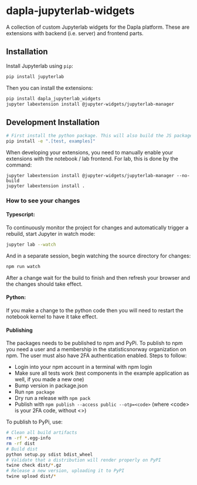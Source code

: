 
# dapla-jupyterlab-widgets

A collection of custom Jupyterlab widgets for the Dapla platform.
These are extensions with backend (i.e. server) and frontend parts.

## Installation

Install Jupyterlab using `pip`:

```bash
pip install jupyterlab
```

Then you can install the extensions:

```bash
pip install dapla_jupyterlab_widgets
jupyter labextension install @jupyter-widgets/jupyterlab-manager
```

## Development Installation

```bash
# First install the python package. This will also build the JS packages.
pip install -e ".[test, examples]"
```

When developing your extensions, you need to manually enable your extensions with the
notebook / lab frontend. For lab, this is done by the command:

```
jupyter labextension install @jupyter-widgets/jupyterlab-manager --no-build
jupyter labextension install .
```

### How to see your changes
#### Typescript:
To continuously monitor the project for changes and automatically trigger a rebuild, start Jupyter in watch mode:
```bash
jupyter lab --watch
```
And in a separate session, begin watching the source directory for changes:
```bash
npm run watch
```

After a change wait for the build to finish and then refresh your browser and the changes should take effect.

#### Python:
If you make a change to the python code then you will need to restart the notebook kernel to have it take effect.

#### Publishing

The packages needs to be published to npm and PyPi.
To publish to npm you need a user and a membership in the statisticsnorway organization on npm. The user must also have 2FA authentication enabled. Steps to follow:

- Login into your npm account in a terminal with npm login
- Make sure all tests work (test components in the example application as well, if you made a new one)
- Bump version in package.json
- Run `npm package`
- Dry run a release with `npm pack`
- Publish with `npm publish --access public --otp=<code>` 
  (where \<code> is your 2FA code, without <>)
  
To publish to PyPi, use:
```bash
# Clean all build artifacts
rm -rf *.egg-info
rm -rf dist
# Build dist
python setup.py sdist bdist_wheel
# Validate that a distribution will render properly on PyPI
twine check dist/*.gz
# Release a new version, uploading it to PyPI
twine upload dist/*
```
